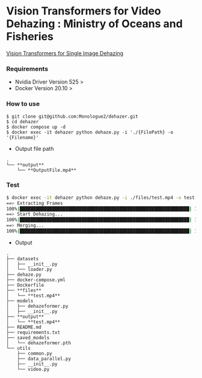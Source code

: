 # Vision Transformers for Video Dehazing : Ministry of Oceans and Fisheries
[Vision Transformers for Single Image Dehazing](https://github.com/IDKiro/DehazeFormer)


### Requirements
- Nvidia Driver Version 525 >
- Docker Version 20.10 >

### How to use
```
$ git clone git@github.com:Monologue2/dehazer.git
$ cd dehazer
$ docker compose up -d
$ docker exec -it dehazer python dehaze.py -i './{FilePath} -o '{Filename}'
```
- Output file path
```
.
└── **output**
    └── **OutputFile.mp4**
```

### Test

```Bash
$ docker exec -it dehazer python dehaze.py -i ./files/test.mp4 -o test.mp4
==> Extracting Frames
100%|███████████████████████████████████████████████████████████████| 1749/1749 [00:43<00:00, 40.63it/s]
==> Start Dehazing...
100%|███████████████████████████████████████████████████████████████| 1749/1749 [04:34<00:00,  6.36it/s]
==> Merging...
100%|███████████████████████████████████████████████████████████████| 1749/1749 [00:45<00:00, 38.07it/s]
```
- Output
```
.
├── datasets
│   ├── __init__.py
│   └── loader.py
├── dehaze.py
├── docker-compose.yml
├── Dockerfile
├── **files**
│   └── **test.mp4**
├── models
│   ├── dehazeformer.py
│   ├── __init__.py
├── **output**
│   └── **test.mp4**
├── README.md
├── requirements.txt
├── saved_models
│   └── dehazeformer.pth
└── utils
    ├── common.py
    ├── data_parallel.py
    ├── __init__.py
    └── video.py
```



